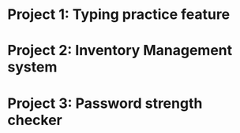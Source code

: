 # Project 1: Typing practice feature
# Project 2: Inventory Management system
# Project 3: Password strength checker
